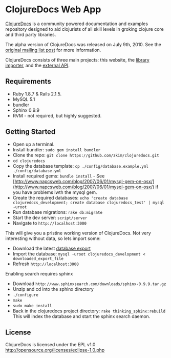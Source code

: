 # ClojureDocs Web App

[ClojureDocs](http://clojuredocs.org) is a community powered documentation and examples repository designed to aid clojurists of all skill levels in groking clojure core and third party libraries.

The alpha version of ClojureDocs was released on July 9th, 2010.  See the [original mailing list post](http://groups.google.com/group/clojure/browse_thread/thread/a97d472679f2cade/810b73543fd6a2a5?q=clojuredocs&lnk=ol&) for more information.

ClojureDocs consists of three main projects: this website, the [library importer](https://github.com/zkim/clojuredocs-analyzer), and the [external API](http://github.com/dakrone/cd-wsapi.git).

## Requirements
* Ruby 1.8.7 & Rails 2.1.5.
* MySQL 5.1
* bundler
* Sphinx 0.9.9
* RVM - not required, but highly suggested.

## Getting Started
* Open up a terminal.
* Install bundler: `sudo gem install bundler`
* Clone the repo: `git clone https://github.com/zkim/clojuredocs.git`
* `cd clojuredocs`
* Copy the database template: `cp ./config/database.example.yml ./config/database.yml` 
* Install required gems: `bundle install` - See [http://www.napcsweb.com/blog/2007/06/01/mysql-gem-on-osx/](http://www.napcsweb.com/blog/2007/06/01/mysql-gem-on-osx/) if you have problems iwth the mysql gem.
* Create the required databases: `echo 'create database clojuredocs_development; create database clojuredocs_test' | mysql -uroot`
* Run database migrations: `rake db:migrate`
* Start the dev server: `script/server`
* Navigate to `http://localhost:3000`


This will give you a pristine working version of ClojureDocs.  Not very interesting without data, so lets import some:

* Download the latest [database export](https://github.com/zkim/clojuredocs/downloads)
* Import the database: `mysql -uroot clojuredocs_development < downloaded_export_file`
* Refresh `http://localhost:3000`

Enabling search requires sphinx

* Download `http://www.sphinxsearch.com/downloads/sphinx-0.9.9.tar.gz`
* Unzip and cd into the sphinx directory
* `./configure`
* `make`
* `sudo make install`
* Back in the clojuredocs project directory: `rake thinking_sphinx:rebuild`  This will index the database and start the sphinx search daemon.


## License
ClojureDocs is licensed under the EPL v1.0 http://opensource.org/licenses/eclipse-1.0.php